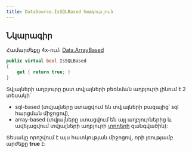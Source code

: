 ```yaml
---
title: DataSource.IsSQLBased հատկություն
---
```


## Նկարագիր

Համարժեքը 4x-ում։ [Data.ArrayBased](https://armsoft.github.io/as4x-docs/HTM/ProgrGuide/Functions/ASDATA/ArrayBased.html)

```c#
public virtual bool IsSQLBased
{
    get { return true; }
}
```

Տվյալների աղբյուրը ըստ տվյալների բեռնման աղբյուրի լինում է 2 տեսակի՝
- sql-based (տվյալները ստացվում են տվյալների բազայից՝ sql հարցման միջոցով),
- array-based (տվյալները ստացվում են այլ աղբյուրներից և ավելացվում տվյալների աղբյուրի [տողերի](Rows.md) զանգվածին):
  
Տեսակը որոշվում է այս հատկության միջոցով, որի լռությամբ արժեքը **true** է։
